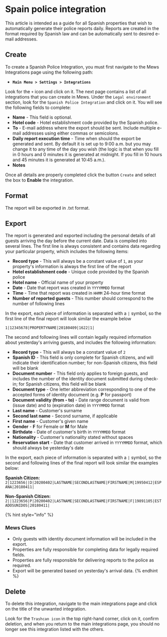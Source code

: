 # Spain police integration

This article is intended as a guide for all Spanish properties that wish to automatically generate their police reports daily. Reports are created in the format required by Spanish law and can be automatically sent to desired e-mail addresses.

## Create

To create a Spanish Police Integration, you must first navigate to the Mews Integrations page using the following path:

* **`Main Menu > Settings > Integrations`**

Look for the `+` icon and click on it. The next page contains a list of all integrations that you can create in Mews. Under the `Legal environment` section, look for the `Spanish Police Integration` and click on it. You will see the following fields to complete:

* **Name** - This field is optional.
* **Hotel code** - Hotel establishment code provided by the Spanish police.
* **To** - E-mail address where the export should be sent. Include multiple e-mail addresses using either commas or semicolons.
* **Daily report execution time** - Time when should the export be generated and sent. By default it is set up to 9:00 a.m. but you may change it to any time of the day you wish \(the logic is that when you fill in 0 hours and 0 minutes it is generated at midnight. If you fill in 10 hours and 45 minutes it is generated at 10:45 a.m.\).
* **Notes**

Once all details are properly completed click the button `Create` and select the box to **Enable** the integration.

## Format

The report will be exported in .txt format. 

## Export

The report is generated and exported including the personal details of all guests arriving the day before the current date. Data is compiled into several lines. The first line is always consistent and contains data regarding your particular property, which includes the following items:

* **Record type** - This will always be a constant value of `1`, as your property's information is always the first line of the report
* **Hotel establishment code** - Unique code provided by the Spanish police
* **Hotel name** - Official name of your property 
* **Date** - Date that report was created in `YYYYMMDD` format
* **Time** - Time that report was created in `HHMM` 24-hour time format 
* **Number of reported guests** - This number should correspond to the number of following lines 

In the export, each piece of information is separated with a `|` symbol, so the first line of the final report will look similar the example below

`1|12345678|PROPERTYNAME|20180409|1622|1|`

The second and following lines will contain legally required information about yesterday's arriving guests, and includes the following information:

* **Record type** - This will always be a constant value of `2`
* **Spanish ID** - This field is only complete for Spanish citizens, and will indicate their identification number; for non-Spanish citizens, this field will be blank
* **Document number** - This field only applies to foreign guests, and includes the number of the identity document submitted during check-in; for Spanish citizens, this field will be blank
* **Document type** - One letter abbreviation corresponding to one of the accepted forms of identity document \(e.g. **P** for passport\)
* **Document validity \(from - to\)** - Date range document is valid from \(issue date\) and to \(expiration date\) in `YYYYMMDD` format
* **Last name** - Customer's surname
* **Second last name** - Second surname, if applicable
* **First name** - Customer's given name
* **Gender** - **F** for Female or **M** for Male
* **Birthdate** - Date of customer's birth in `YYYYMMDD` format
* **Nationality** - Customer's nationality stated without spaces
* **Reservation start** - Date that customer arrived in `YYYYMMDD` format, which should always be yesterday's date 

In the export, each piece of information is separated with a `|` symbol, so the second and following lines of the final report will look similar the examples below:

**Spanish Citizen:** `2|1223656||D|20200402|LASTNAME|SECONDLASTNAME|FIRSTNAME|M|19950412|ESPANA|20180411|`

**Non-Spanish Citizen:** `2||1223656|P|20200402|LASTNAME|SECONDLASTNAME|FIRSTNAME|F|19891105|ESTADOSUNIDOS|20180411|`

{% hint style="info" %}
### Mews Clues

* Only guests with identity document information will be included in the export.
* Properties are fully responsible for completing data for legally required fields.
* Properties are fully responsible for delivering reports to the police as required.
* Export will be generated based on yesterday's arrival data.
{% endhint %}

## Delete

To delete this integration, navigate to the main integrations page and click on the title of the unwanted integration.

Look for the `Trashcan icon` in the top right-hand corner, click on it, confirm deletion, and when you return to the main integrations page, you should no longer see this integration listed with the others.

